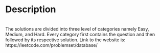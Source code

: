 <h1>Description</h1> <br/>
The solutions are divided into three level of categories namely Easy, Medium, and Hard. 
Every category first contains the question and then followed by its respective solution. 
Link to the website is: https://leetcode.com/problemset/database/
